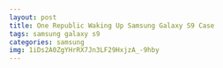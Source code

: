 ```yaml
---
layout: post
title: One Republic Waking Up Samsung Galaxy S9 Case
tags: samsung galaxy s9
categories: samsung
img: 1iDs2A0ZgYHrRX7Jn3LF29HxjzA_-9hby
---
```

